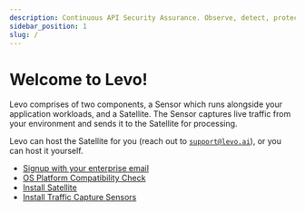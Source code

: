 ```yaml
---
description: Continuous API Security Assurance. Observe, detect, protect, early!
sidebar_position: 1
slug: /
---
```


# Welcome to Levo!

Levo comprises of two components, a Sensor which runs alongside your application workloads, and a Satellite.
The Sensor captures live traffic from your environment and sends it to the Satellite for processing.

Levo can host the Satellite for you (reach out to [`support@levo.ai`](mailto:support@levo.ai)), or you can host it yourself.

- [Signup with your enterprise email](https://app.levo.ai/signup)
- [OS Platform Compatibility Check](/guides/general/os-compat-check)
- [Install Satellite](/install-satellite)
- [Install Traffic Capture Sensors](/install-traffic-capture-sensors)

